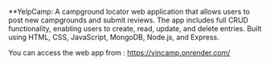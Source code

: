 **YelpCamp:
A campground locator web application that allows users to post new campgrounds and submit reviews. The app includes full CRUD functionality, enabling users to create, read, update, and delete entries. Built using HTML, CSS, JavaScript, MongoDB, Node.js, and Express.  

You can access the web app from : https://vincamp.onrender.com/
